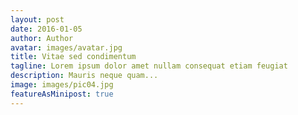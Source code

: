 ```yaml
---
layout: post
date: 2016-01-05
author: Author
avatar: images/avatar.jpg
title: Vitae sed condimentum
tagline: Lorem ipsum dolor amet nullam consequat etiam feugiat
description: Mauris neque quam...
image: images/pic04.jpg
featureAsMinipost: true
---
```

